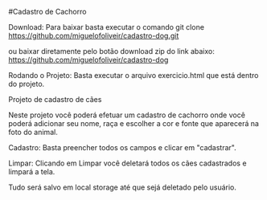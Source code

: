#Cadastro de Cachorro 

Download:
Para baixar basta executar o comando git clone https://github.com/miguelofoliveir/cadastro-dog.git

ou baixar diretamente pelo botão download zip do link abaixo:
https://github.com/miguelofoliveir/cadastro-dog

Rodando o Projeto:
Basta executar o arquivo exercicio.html que está dentro do projeto.

Projeto de cadastro de cães

Neste projeto você poderá efetuar um cadastro de cachorro onde você poderá adicionar seu nome, raça e escolher a cor e fonte que aparecerá
na foto do animal.

Cadastro:
Basta preencher todos os campos e clicar em "cadastrar".

Limpar:
Clicando em Limpar você deletará todos os cães cadastrados e limpará a tela.

Tudo será salvo em local storage até que sejá deletado pelo usuário.
